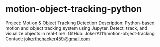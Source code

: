 # motion-object-tracking-python
Project: Motion &amp; Object Tracking Detection  Description: Python-based motion and object tracking system using Jupyter. Detect, track, and visualize objects in real-time.  GitHub: JokerA111/motion-object-tracking  Contact: jokerthehacker459@gmail.com
